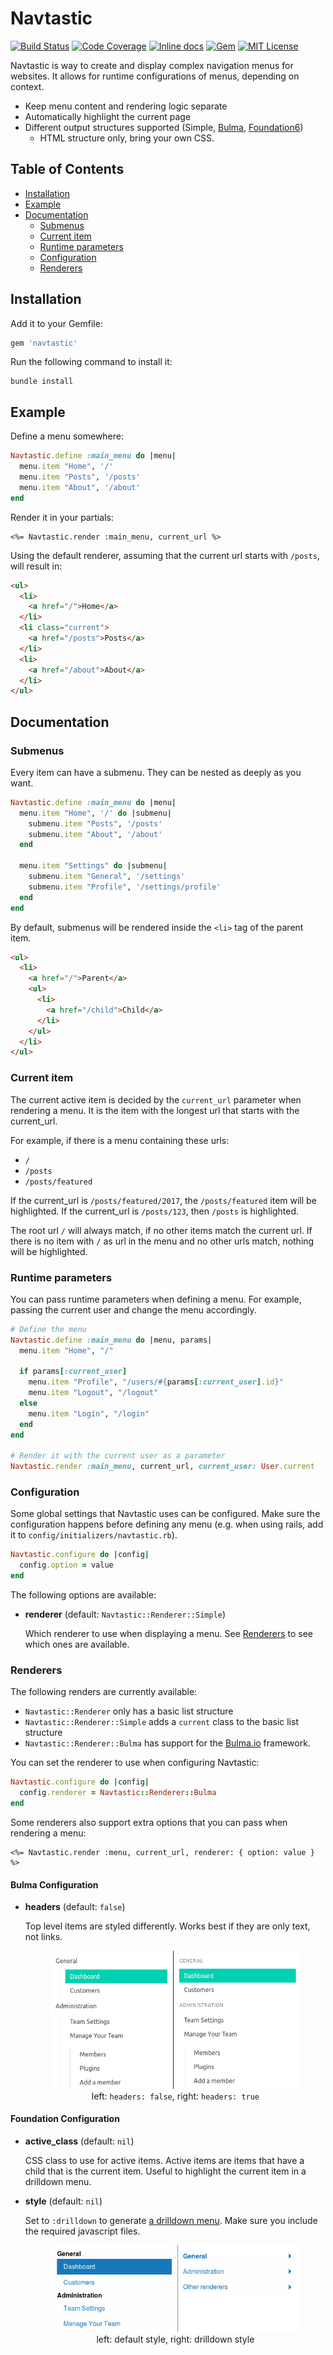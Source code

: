 # Navtastic

[![Build Status](https://img.shields.io/circleci/project/github/aramvisser/navtastic.svg)](https://circleci.com/gh/aramvisser/navtastic)
[![Code Coverage](https://img.shields.io/codeclimate/coverage/github/aramvisser/navtastic.svg)](https://codeclimate.com/github/aramvisser/navtastic)
[![Inline docs](https://inch-ci.org/github/aramvisser/navtastic.svg?branch=master)](https://inch-ci.org/github/aramvisser/navtastic)
[![Gem](https://img.shields.io/gem/v/navtastic.svg)](https://rubygems.org/gems/navtastic)
[![MIT License](https://img.shields.io/github/license/aramvisser/navtastic.svg)](https://github.com/aramvisser/navtastic/blob/master/LICENSE)

Navtastic is way to create and display complex navigation menus for websites. It allows for runtime
configurations of menus, depending on context.

- Keep menu content and rendering logic separate
- Automatically highlight the current page
- Different output structures supported (Simple, [Bulma](http://bulma.io),
  [Foundation6](http://foundation.zurb.com/))
  - HTML structure only, bring your own CSS.

## Table of Contents

- [Installation](#installation)
- [Example](#example)
- [Documentation](#documentation)
  - [Submenus](#submenus)
  - [Current item](#current-item)
  - [Runtime parameters](#runtime-parameters)
  - [Configuration](#configuration)
  - [Renderers](#renderers)

## Installation

Add it to your Gemfile:

```ruby
gem 'navtastic'
```

Run the following command to install it:

```console
bundle install
```

## Example

Define a menu somewhere:

```ruby
Navtastic.define :main_menu do |menu|
  menu.item "Home", '/'
  menu.item "Posts", '/posts'
  menu.item "About", '/about'
end
```

Render it in your partials:

```erb
<%= Navtastic.render :main_menu, current_url %>
```

Using the default renderer, assuming that the current url starts with `/posts`, will result in:

```html
<ul>
  <li>
    <a href="/">Home</a>
  </li>
  <li class="current">
    <a href="/posts">Posts</a>
  </li>
  <li>
    <a href="/about">About</a>
  </li>
</ul>
```

## Documentation

### Submenus

Every item can have a submenu. They can be nested as deeply as you want.

```ruby
Navtastic.define :main_menu do |menu|
  menu.item "Home", '/' do |submenu|
    submenu.item "Posts", '/posts'
    submenu.item "About", '/about'
  end

  menu.item "Settings" do |submenu|
    submenu.item "General", '/settings'
    submenu.item "Profile", '/settings/profile'
  end
end
```

By default, submenus will be rendered inside the `<li>` tag of the parent item.

```html
<ul>
  <li>
    <a href="/">Parent</a>
    <ul>
      <li>
        <a href="/child">Child</a>
      </li>
    </ul>
  </li>
</ul>
```

### Current item

The current active item is decided by the `current_url` parameter when rendering a menu. It is the
item with the longest url that starts with the current_url.

For example, if there is a menu containing these urls:

- `/`
- `/posts`
- `/posts/featured`

If the current_url is `/posts/featured/2017`, the `/posts/featured` item will be highlighted. If the
current_url is `/posts/123`, then `/posts` is highlighted.

The root url `/` will always match, if no other items match the current url. If there is no item
with `/` as url in the menu and no other urls match, nothing will be highlighted.

### Runtime parameters

You can pass runtime parameters when defining a menu. For example, passing the current user and
change the menu accordingly.

```ruby
# Define the menu
Navtastic.define :main_menu do |menu, params|
  menu.item "Home", "/"

  if params[:current_user]
    menu.item "Profile", "/users/#{params[:current_user].id}"
    menu.item "Logout", "/logout"
  else
    menu.item "Login", "/login"
  end
end

# Render it with the current user as a parameter
Navtastic.render :main_menu, current_url, current_user: User.current
```

### Configuration

Some global settings that Navtastic uses can be configured. Make sure the configuration happens
before defining any menu (e.g. when using rails, add it to `config/initializers/navtastic.rb`).

```ruby
Navtastic.configure do |config|
  config.option = value
end
```

The following options are available:

- **renderer** (default: `Navtastic::Renderer::Simple`)

  Which renderer to use when displaying a menu. See [Renderers](#renderers) to
  see which ones are available.

### Renderers

The following renders are currently available:

- `Navtastic::Renderer` only has a basic list structure
- `Navtastic::Renderer::Simple` adds a `current` class to the basic list
  structure
- `Navtastic::Renderer::Bulma` has support for the <a
  href="http://bulma.io">Bulma.io</a> framework.

You can set the renderer to use when configuring Navtastic:

```ruby
Navtastic.configure do |config|
  config.renderer = Navtastic::Renderer::Bulma
end
```

Some renderers also support extra options that you can pass when rendering a
menu:

```erb
<%= Navtastic.render :menu, current_url, renderer: { option: value } %>
```

#### Bulma Configuration

- **headers** (default: `false`)

  Top level items are styled differently. Works best if they are only text, not
  links.

  <div align="center">
    <figure>
      <img src="docs/bulma_headers_preview.png"><br>
      <figcaption>left: <code>headers: false</code>, right: <code>headers: true</code></legend>
    </figure>
  </div>

#### Foundation Configuration

- **active_class** (default: `nil`)

  CSS class to use for active items. Active items are items that have a child that is the current
  item. Useful to highlight the current item in a drilldown menu.

- **style** (default: `nil`)

  Set to `:drilldown` to generate [a drilldown
  menu](http://foundation.zurb.com/sites/docs/drilldown-menu.html). Make sure you include the
  required javascript files.

  <div align="center">
    <figure>
      <img src="docs/foundation_styles_preview.png"><br>
      <figcaption>left: default style, right: drilldown style</figcaption>
    </figure>
  </div>
